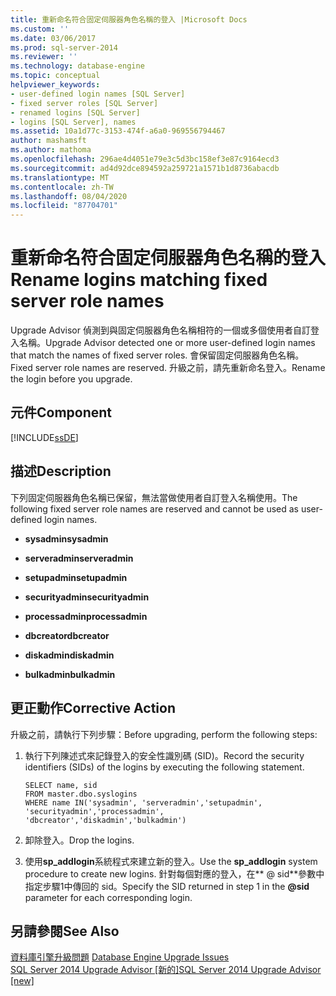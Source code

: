 ```yaml
---
title: 重新命名符合固定伺服器角色名稱的登入 |Microsoft Docs
ms.custom: ''
ms.date: 03/06/2017
ms.prod: sql-server-2014
ms.reviewer: ''
ms.technology: database-engine
ms.topic: conceptual
helpviewer_keywords:
- user-defined login names [SQL Server]
- fixed server roles [SQL Server]
- renamed logins [SQL Server]
- logins [SQL Server], names
ms.assetid: 10a1d77c-3153-474f-a6a0-969556794467
author: mashamsft
ms.author: mathoma
ms.openlocfilehash: 296ae4d4051e79e3c5d3bc158ef3e87c9164ecd3
ms.sourcegitcommit: ad4d92dce894592a259721a1571b1d8736abacdb
ms.translationtype: MT
ms.contentlocale: zh-TW
ms.lasthandoff: 08/04/2020
ms.locfileid: "87704701"
---
```

# <a name="rename-logins-matching-fixed-server-role-names"></a><span data-ttu-id="b791a-102">重新命名符合固定伺服器角色名稱的登入</span><span class="sxs-lookup"><span data-stu-id="b791a-102">Rename logins matching fixed server role names</span></span>
  <span data-ttu-id="b791a-103">Upgrade Advisor 偵測到與固定伺服器角色名稱相符的一個或多個使用者自訂登入名稱。</span><span class="sxs-lookup"><span data-stu-id="b791a-103">Upgrade Advisor detected one or more user-defined login names that match the names of fixed server roles.</span></span> <span data-ttu-id="b791a-104">會保留固定伺服器角色名稱。</span><span class="sxs-lookup"><span data-stu-id="b791a-104">Fixed server role names are reserved.</span></span> <span data-ttu-id="b791a-105">升級之前，請先重新命名登入。</span><span class="sxs-lookup"><span data-stu-id="b791a-105">Rename the login before you upgrade.</span></span>  
  
## <a name="component"></a><span data-ttu-id="b791a-106">元件</span><span class="sxs-lookup"><span data-stu-id="b791a-106">Component</span></span>  
 [!INCLUDE[ssDE](../../includes/ssde-md.md)]  
  
## <a name="description"></a><span data-ttu-id="b791a-107">描述</span><span class="sxs-lookup"><span data-stu-id="b791a-107">Description</span></span>  
 <span data-ttu-id="b791a-108">下列固定伺服器角色名稱已保留，無法當做使用者自訂登入名稱使用。</span><span class="sxs-lookup"><span data-stu-id="b791a-108">The following fixed server role names are reserved and cannot be used as user-defined login names.</span></span>  
  
-   <span data-ttu-id="b791a-109">**sysadmin**</span><span class="sxs-lookup"><span data-stu-id="b791a-109">**sysadmin**</span></span>  
  
-   <span data-ttu-id="b791a-110">**serveradmin**</span><span class="sxs-lookup"><span data-stu-id="b791a-110">**serveradmin**</span></span>  
  
-   <span data-ttu-id="b791a-111">**setupadmin**</span><span class="sxs-lookup"><span data-stu-id="b791a-111">**setupadmin**</span></span>  
  
-   <span data-ttu-id="b791a-112">**securityadmin**</span><span class="sxs-lookup"><span data-stu-id="b791a-112">**securityadmin**</span></span>  
  
-   <span data-ttu-id="b791a-113">**processadmin**</span><span class="sxs-lookup"><span data-stu-id="b791a-113">**processadmin**</span></span>  
  
-   <span data-ttu-id="b791a-114">**dbcreator**</span><span class="sxs-lookup"><span data-stu-id="b791a-114">**dbcreator**</span></span>  
  
-   <span data-ttu-id="b791a-115">**diskadmin**</span><span class="sxs-lookup"><span data-stu-id="b791a-115">**diskadmin**</span></span>  
  
-   <span data-ttu-id="b791a-116">**bulkadmin**</span><span class="sxs-lookup"><span data-stu-id="b791a-116">**bulkadmin**</span></span>  
  
## <a name="corrective-action"></a><span data-ttu-id="b791a-117">更正動作</span><span class="sxs-lookup"><span data-stu-id="b791a-117">Corrective Action</span></span>  
 <span data-ttu-id="b791a-118">升級之前，請執行下列步驟：</span><span class="sxs-lookup"><span data-stu-id="b791a-118">Before upgrading, perform the following steps:</span></span>  
  
1.  <span data-ttu-id="b791a-119">執行下列陳述式來記錄登入的安全性識別碼 (SID)。</span><span class="sxs-lookup"><span data-stu-id="b791a-119">Record the security identifiers (SIDs) of the logins by executing the following statement.</span></span>  
  
    ```  
    SELECT name, sid   
    FROM master.dbo.syslogins   
    WHERE name IN('sysadmin', 'serveradmin','setupadmin', 'securityadmin','processadmin', 'dbcreator','diskadmin','bulkadmin')  
    ```  
  
2.  <span data-ttu-id="b791a-120">卸除登入。</span><span class="sxs-lookup"><span data-stu-id="b791a-120">Drop the logins.</span></span>  
  
3.  <span data-ttu-id="b791a-121">使用**sp_addlogin**系統程式來建立新的登入。</span><span class="sxs-lookup"><span data-stu-id="b791a-121">Use the **sp_addlogin** system procedure to create new logins.</span></span> <span data-ttu-id="b791a-122">針對每個對應的登入，在\*\* \@ sid\*\*參數中指定步驟1中傳回的 sid。</span><span class="sxs-lookup"><span data-stu-id="b791a-122">Specify the SID returned in step 1 in the **\@sid** parameter for each corresponding login.</span></span>  
  
## <a name="see-also"></a><span data-ttu-id="b791a-123">另請參閱</span><span class="sxs-lookup"><span data-stu-id="b791a-123">See Also</span></span>  
 <span data-ttu-id="b791a-124">[資料庫引擎升級問題](../../../2014/sql-server/install/database-engine-upgrade-issues.md) </span><span class="sxs-lookup"><span data-stu-id="b791a-124">[Database Engine Upgrade Issues](../../../2014/sql-server/install/database-engine-upgrade-issues.md) </span></span>  
 [<span data-ttu-id="b791a-125">SQL Server 2014 Upgrade Advisor &#91;新的&#93;</span><span class="sxs-lookup"><span data-stu-id="b791a-125">SQL Server 2014 Upgrade Advisor &#91;new&#93;</span></span>](sql-server-2014-upgrade-advisor.md)  
  
  
